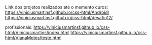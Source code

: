 Link dos projetos realizados até o memento
curos:
https://viniciusmartinsf.github.io/css-html/Android/
https://viniciusmartinsf.github.io/css-html/desafio12/

profissionais:
https://viniciusmartinsf.github.io/css-html/Viniciusmartins/index.html
https://viniciusmartinsf.github.io/css-html/VianaMotos/teste.html
